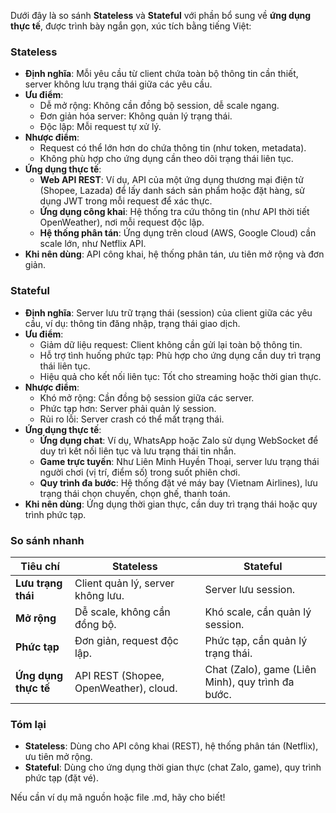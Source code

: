 Dưới đây là so sánh **Stateless** và **Stateful** với phần bổ sung về **ứng dụng thực tế**, được trình bày ngắn gọn, xúc tích bằng tiếng Việt:

### **Stateless**
- **Định nghĩa**: Mỗi yêu cầu từ client chứa toàn bộ thông tin cần thiết, server không lưu trạng thái giữa các yêu cầu.
- **Ưu điểm**:
  - Dễ mở rộng: Không cần đồng bộ session, dễ scale ngang.
  - Đơn giản hóa server: Không quản lý trạng thái.
  - Độc lập: Mỗi request tự xử lý.
- **Nhược điểm**:
  - Request có thể lớn hơn do chứa thông tin (như token, metadata).
  - Không phù hợp cho ứng dụng cần theo dõi trạng thái liên tục.
- **Ứng dụng thực tế**:
  - **Web API REST**: Ví dụ, API của một ứng dụng thương mại điện tử (Shopee, Lazada) để lấy danh sách sản phẩm hoặc đặt hàng, sử dụng JWT trong mỗi request để xác thực.
  - **Ứng dụng công khai**: Hệ thống tra cứu thông tin (như API thời tiết OpenWeather), nơi mỗi request độc lập.
  - **Hệ thống phân tán**: Ứng dụng trên cloud (AWS, Google Cloud) cần scale lớn, như Netflix API.
- **Khi nên dùng**: API công khai, hệ thống phân tán, ưu tiên mở rộng và đơn giản.

### **Stateful**
- **Định nghĩa**: Server lưu trữ trạng thái (session) của client giữa các yêu cầu, ví dụ: thông tin đăng nhập, trạng thái giao dịch.
- **Ưu điểm**:
  - Giảm dữ liệu request: Client không cần gửi lại toàn bộ thông tin.
  - Hỗ trợ tình huống phức tạp: Phù hợp cho ứng dụng cần duy trì trạng thái liên tục.
  - Hiệu quả cho kết nối liên tục: Tốt cho streaming hoặc thời gian thực.
- **Nhược điểm**:
  - Khó mở rộng: Cần đồng bộ session giữa các server.
  - Phức tạp hơn: Server phải quản lý session.
  - Rủi ro lỗi: Server crash có thể mất trạng thái.
- **Ứng dụng thực tế**:
  - **Ứng dụng chat**: Ví dụ, WhatsApp hoặc Zalo sử dụng WebSocket để duy trì kết nối liên tục và lưu trạng thái tin nhắn.
  - **Game trực tuyến**: Như Liên Minh Huyền Thoại, server lưu trạng thái người chơi (vị trí, điểm số) trong suốt phiên chơi.
  - **Quy trình đa bước**: Hệ thống đặt vé máy bay (Vietnam Airlines), lưu trạng thái chọn chuyến, chọn ghế, thanh toán.
- **Khi nên dùng**: Ứng dụng thời gian thực, cần duy trì trạng thái hoặc quy trình phức tạp.

### **So sánh nhanh**

| **Tiêu chí**          | **Stateless**                              | **Stateful**                              |
|-----------------------|--------------------------------------------|------------------------------------------|
| **Lưu trạng thái**    | Client quản lý, server không lưu.          | Server lưu session.                      |
| **Mở rộng**           | Dễ scale, không cần đồng bộ.               | Khó scale, cần quản lý session.          |
| **Phức tạp**          | Đơn giản, request độc lập.                 | Phức tạp, cần quản lý trạng thái.        |
| **Ứng dụng thực tế**  | API REST (Shopee, OpenWeather), cloud.     | Chat (Zalo), game (Liên Minh), quy trình đa bước. |

### **Tóm lại**
- **Stateless**: Dùng cho API công khai (REST), hệ thống phân tán (Netflix), ưu tiên mở rộng.
- **Stateful**: Dùng cho ứng dụng thời gian thực (chat Zalo, game), quy trình phức tạp (đặt vé).

Nếu cần ví dụ mã nguồn hoặc file .md, hãy cho biết!